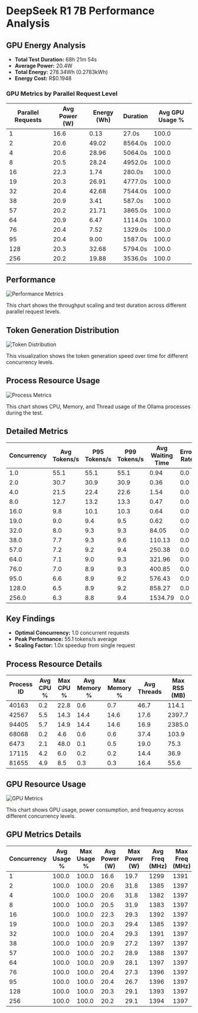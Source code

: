 # DeepSeek R1 7B Performance Analysis

## GPU Energy Analysis

- **Total Test Duration:** 68h 21m 54s
- **Average Power:** 20.4W
- **Total Energy:** 278.34Wh (0.2783kWh)
- **Energy Cost:** R$0.1948

### GPU Metrics by Parallel Request Level

| Parallel Requests | Avg Power (W) | Energy (Wh) | Duration | Avg GPU Usage % |
|-------------------|---------------|-------------|-----------|----------------|
|                 1 |        16.6 |       0.13 |     27.0s |          100.0 |
|                 2 |        20.6 |      49.02 |   8564.0s |          100.0 |
|                 4 |        20.6 |      28.96 |   5064.0s |          100.0 |
|                 8 |        20.5 |      28.24 |   4952.0s |          100.0 |
|                16 |        22.3 |       1.74 |    280.0s |          100.0 |
|                19 |        20.3 |      26.91 |   4777.0s |          100.0 |
|                32 |        20.4 |      42.68 |   7544.0s |          100.0 |
|                38 |        20.9 |       3.41 |    587.0s |          100.0 |
|                57 |        20.2 |      21.71 |   3865.0s |          100.0 |
|                64 |        20.9 |       6.47 |   1114.0s |          100.0 |
|                76 |        20.4 |       7.52 |   1329.0s |          100.0 |
|                95 |        20.4 |       9.00 |   1587.0s |          100.0 |
|               128 |        20.3 |      32.68 |   5794.0s |          100.0 |
|               256 |        20.2 |      19.88 |   3536.0s |          100.0 |

## Performance

![Performance Metrics](./performance_metrics.png)

This chart shows the throughput scaling and test duration across different parallel request levels.

## Token Generation Distribution

![Token Distribution](./token_distribution.png)

This visualization shows the token generation speed over time for different concurrency levels.

## Process Resource Usage

![Process Metrics](./process_metrics.png)

This chart shows CPU, Memory, and Thread usage of the Ollama processes during the test.

## Detailed Metrics

| Concurrency | Avg Tokens/s | P95 Tokens/s | P99 Tokens/s | Avg Waiting Time | Error Rate | Duration | P99 Duration | Total Tokens |
|------------|--------------|--------------|--------------|-----------------|------------|-----------|--------------|--------------|
|        1.0 |        55.1 |        55.1 |        55.1 |           0.94 |        0.0 | 00:39.33 |    00:39.33 |       5,507 |
|        2.0 |        30.7 |        30.9 |        30.9 |           0.36 |        0.0 | 01:12.09 |    01:12.27 |       4,422 |
|        4.0 |        21.5 |        22.4 |        22.6 |           1.54 |        0.0 | 01:34.31 |    01:47.17 |      14,956 |
|        8.0 |        12.7 |        13.2 |        13.3 |           0.47 |        0.0 | 02:32.12 |    02:54.62 |      30,560 |
|       16.0 |         9.8 |        10.1 |        10.3 |           0.64 |        0.0 | 03:26.81 |    04:41.07 |      32,418 |
|       19.0 |         9.0 |         9.4 |         9.5 |           0.62 |        0.0 | 03:43.55 |    05:23.83 |      77,486 |
|       32.0 |         8.0 |         9.3 |         9.3 |          84.05 |        0.0 |  04:8.64 |    06:15.66 |      62,452 |
|       38.0 |         7.7 |         9.3 |         9.6 |         110.13 |        0.0 | 04:17.54 |    05:45.43 |      73,385 |
|       57.0 |         7.2 |         9.2 |         9.4 |         250.38 |        0.0 | 04:30.52 |     06:5.81 |     109,573 |
|       64.0 |         7.1 |         9.0 |         9.3 |         321.96 |        0.0 | 04:39.51 |    07:30.13 |     124,372 |
|       76.0 |         7.0 |         8.9 |         9.3 |         400.85 |        0.0 | 04:46.76 |    07:40.30 |     150,573 |
|       95.0 |         6.6 |         8.9 |         9.2 |         576.43 |        0.0 | 04:59.59 |    08:40.30 |     185,522 |
|      128.0 |         6.5 |         8.9 |         9.2 |         858.27 |        0.0 |  05:6.60 |    07:28.05 |     251,551 |
|      256.0 |         6.3 |         8.8 |         9.4 |        1534.79 |        0.0 | 04:12.89 |    07:52.97 |     404,069 |

## Key Findings

- **Optimal Concurrency:** 1.0 concurrent requests
- **Peak Performance:** 55.1 tokens/s average
- **Scaling Factor:** 1.0x speedup from single request

## Process Resource Details

| Process ID | Avg CPU % | Max CPU % | Avg Memory % | Max Memory % | Avg Threads | Max RSS (MB) |
|------------|-----------|-----------|--------------|--------------|-------------|--------------|
|      40163 |      0.2 |     22.8 |         0.6 |         0.7 |       46.7 | 114.1 |
|      42567 |      5.5 |     14.3 |        14.4 |        14.6 |       17.6 | 2397.7 |
|      94405 |      5.7 |     14.9 |        14.4 |        14.6 |       16.9 | 2385.0 |
|      68068 |      0.2 |      4.6 |         0.6 |         0.6 |       37.4 | 103.9 |
|       6473 |      2.1 |     48.0 |         0.1 |         0.5 |       19.0 | 75.3 |
|      17115 |      4.2 |      6.0 |         0.2 |         0.2 |       14.4 | 36.9 |
|      81655 |      4.9 |      8.5 |         0.3 |         0.3 |       16.4 | 55.6 |

## GPU Resource Usage

![GPU Metrics](./gpu_metrics.png)

This chart shows GPU usage, power consumption, and frequency across different concurrency levels.


## GPU Metrics Details

| Concurrency | Avg Usage % | Max Usage % | Avg Power (W) | Max Power (W) | Avg Freq (MHz) | Max Freq (MHz) |
|------------|-------------|-------------|---------------|---------------|----------------|----------------|
|          1 |      100.0 |      100.0 |         16.6 |         19.7 |          1299 |          1391 |
|          2 |      100.0 |      100.0 |         20.6 |         31.8 |          1385 |          1397 |
|          4 |      100.0 |      100.0 |         20.6 |         31.8 |          1382 |          1397 |
|          8 |      100.0 |      100.0 |         20.5 |         31.9 |          1383 |          1397 |
|         16 |      100.0 |      100.0 |         22.3 |         29.3 |          1392 |          1397 |
|         19 |      100.0 |      100.0 |         20.3 |         29.4 |          1385 |          1397 |
|         32 |      100.0 |      100.0 |         20.4 |         29.3 |          1391 |          1397 |
|         38 |      100.0 |      100.0 |         20.9 |         27.2 |          1397 |          1397 |
|         57 |      100.0 |      100.0 |         20.2 |         28.9 |          1388 |          1397 |
|         64 |      100.0 |      100.0 |         20.9 |         28.1 |          1397 |          1397 |
|         76 |      100.0 |      100.0 |         20.4 |         27.3 |          1396 |          1397 |
|         95 |      100.0 |      100.0 |         20.4 |         26.7 |          1396 |          1397 |
|        128 |      100.0 |      100.0 |         20.3 |         29.1 |          1393 |          1397 |
|        256 |      100.0 |      100.0 |         20.2 |         29.1 |          1394 |          1397 |